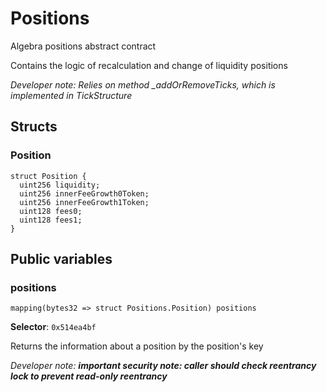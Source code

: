 

# Positions


Algebra positions abstract contract

Contains the logic of recalculation and change of liquidity positions

*Developer note: Relies on method _addOrRemoveTicks, which is implemented in TickStructure*


## Structs
### Position



```solidity
struct Position {
  uint256 liquidity;
  uint256 innerFeeGrowth0Token;
  uint256 innerFeeGrowth1Token;
  uint128 fees0;
  uint128 fees1;
}
```


## Public variables
### positions
```solidity
mapping(bytes32 => struct Positions.Position) positions
```
**Selector**: `0x514ea4bf`

Returns the information about a position by the position&#x27;s key

*Developer note: **important security note: caller should check reentrancy lock to prevent read-only reentrancy***

